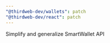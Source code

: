 ```yaml
---
"@thirdweb-dev/wallets": patch
"@thirdweb-dev/react": patch
---
```


Simplify and generalize SmartWallet API
